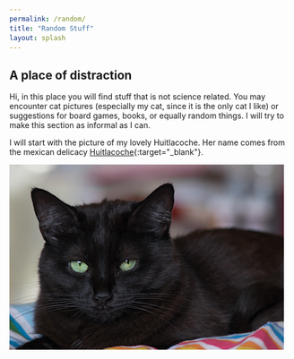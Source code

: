 ```yaml
---
permalink: /random/
title: "Random Stuff"
layout: splash
---
```


## A place of distraction 

Hi, in this place you will find stuff that is not science related. You may encounter cat pictures (especially my cat, since it is the only cat I like) or suggestions for board games, books, or equally random things. I will try to make this section as informal as I can. 

I will start with the picture of my lovely Huitlacoche. Her name comes from the mexican delicacy [Huitlacoche](https://en.wikipedia.org/wiki/Corn_smut){:target="_blank"}.  

![Huitlacoche](/assets/images/huitlacoche_small.png)